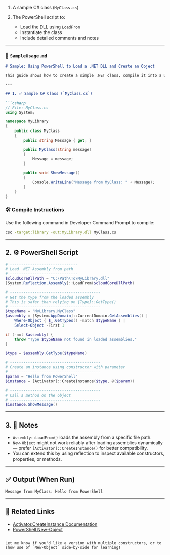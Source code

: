 1. A sample C# class (`MyClass.cs`)
2. The PowerShell script to:

   * Load the DLL using `LoadFrom`
   * Instantiate the class
   * Include detailed comments and notes

---

### 📄 `SampleUsage.md`

````markdown
# Sample: Using PowerShell to Load a .NET DLL and Create an Object

This guide shows how to create a simple .NET class, compile it into a DLL, and then load and instantiate it from PowerShell using both `Assembly::LoadFrom` and `[Activator]::CreateInstance`.

---

## 1. ✅ Sample C# Class (`MyClass.cs`)

```csharp
// File: MyClass.cs
using System;

namespace MyLibrary
{
    public class MyClass
    {
        public string Message { get; }

        public MyClass(string message)
        {
            Message = message;
        }

        public void ShowMessage()
        {
            Console.WriteLine("Message from MyClass: " + Message);
        }
    }
}
````

### 🛠️ Compile Instructions

Use the following command in Developer Command Prompt to compile:

```bash
csc -target:library -out:MyLibrary.dll MyClass.cs
```

---

## 2. ⚙️ PowerShell Script

```powershell
# ------------------------------
# Load .NET Assembly from path
# ------------------------------
$cloudCoreDllPath = "C:\Path\To\MyLibrary.dll"
[System.Reflection.Assembly]::LoadFrom($cloudCoreDllPath)

# ----------------------------------------
# Get the type from the loaded assembly
# This is safer than relying on [Type]::GetType()
# ----------------------------------------
$typeName = "MyLibrary.MyClass"
$assembly = [System.AppDomain]::CurrentDomain.GetAssemblies() |
    Where-Object { $_.GetTypes() -match $typeName } |
    Select-Object -First 1

if (-not $assembly) {
    throw "Type $typeName not found in loaded assemblies."
}

$type = $assembly.GetType($typeName)

# ----------------------------------------
# Create an instance using constructor with parameter
# ----------------------------------------
$param = "Hello from PowerShell"
$instance = [Activator]::CreateInstance($type, @($param))

# ----------------------------------------
# Call a method on the object
# ----------------------------------------
$instance.ShowMessage()
```

---

## 3. 📌 Notes

* `Assembly::LoadFrom()` loads the assembly from a specific file path.
* `New-Object` might not work reliably after loading assemblies dynamically — prefer `[Activator]::CreateInstance()` for better compatibility.
* You can extend this by using reflection to inspect available constructors, properties, or methods.

---

## ✅ Output (When Run)

```
Message from MyClass: Hello from PowerShell
```

---

## 📎 Related Links

* [Activator.CreateInstance Documentation](https://learn.microsoft.com/en-us/dotnet/api/system.activator.createinstance)
* [PowerShell New-Object](https://learn.microsoft.com/en-us/powershell/module/microsoft.powershell.utility/new-object)

```

Let me know if you'd like a version with multiple constructors, or to show use of `New-Object` side-by-side for learning!
```
